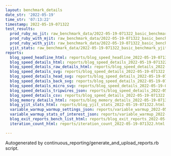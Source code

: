 ```yaml
---
layout: benchmark_details
date_str: '2022-05-19'
time_str: '07:13:22'
timestamp: 2022-05-19-071322
test_results:
  prod_ruby_no_jit: raw_benchmark_data/2022-05-19-071322_basic_benchmark_prod_ruby_no_jit.json
  prod_ruby_with_mjit: raw_benchmark_data/2022-05-19-071322_basic_benchmark_prod_ruby_with_mjit.json
  prod_ruby_with_yjit: raw_benchmark_data/2022-05-19-071322_basic_benchmark_prod_ruby_with_yjit.json
  yjit_stats: raw_benchmark_data/2022-05-19-071322_basic_benchmark_yjit_stats.json
reports:
  blog_speed_headline_html: reports/blog_speed_headline_2022-05-19-071322.html
  blog_speed_details_html: reports/blog_speed_details_2022-05-19-071322.html
  blog_speed_details_raw_details_html: reports/blog_speed_details_2022-05-19-071322.raw_details.html
  blog_speed_details_svg: reports/blog_speed_details_2022-05-19-071322.svg
  blog_speed_details_head_svg: reports/blog_speed_details_2022-05-19-071322.head.svg
  blog_speed_details_back_svg: reports/blog_speed_details_2022-05-19-071322.back.svg
  blog_speed_details_micro_svg: reports/blog_speed_details_2022-05-19-071322.micro.svg
  blog_speed_details_tripwires_json: reports/blog_speed_details_2022-05-19-071322.tripwires.json
  blog_speed_details_csv: reports/blog_speed_details_2022-05-19-071322.csv
  blog_memory_details_html: reports/blog_memory_details_2022-05-19-071322.html
  blog_yjit_stats_html: reports/blog_yjit_stats_2022-05-19-071322.html
  variable_warmup_warmup_settings_json: reports/variable_warmup_2022-05-19-071322.warmup_settings.json
  variable_warmup_stats_of_interest_json: reports/variable_warmup_2022-05-19-071322.stats_of_interest.json
  blog_exit_reports_bench_list_html: reports/blog_exit_reports_2022-05-19-071322.bench_list.html
  iteration_count_html: reports/iteration_count_2022-05-19-071322.html

---
```

Autogenerated by continuous_reporting/generate_and_upload_reports.rb script.
